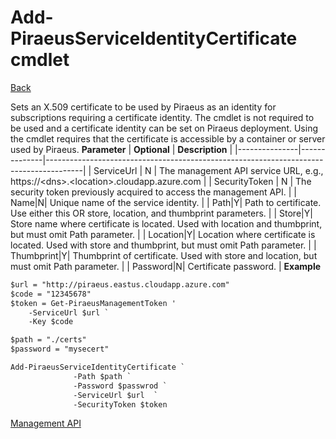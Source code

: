 ﻿

Add-PiraeusServiceIdentityCertificate cmdlet
=====
[Back](MgmtApi.md)

Sets an X.509 certificate to be used by Piraeus as an identity for subscriptions requiring a certificate identity.  The cmdlet is not required to be used and a certificate identity can be set on Piraeus deployment.  Using the cmdlet requires that the certificate is accessible by a container or server used by Piraeus. 
**Parameter** | **Optional** | **Description**                                                                       |
|---------------|--------------|---------------------------------------------------------------------------------------|
| ServiceUrl    | N            | The management API service URL, e.g., https://\<dns\>.\<location\>.cloudapp.azure.com |
| SecurityToken | N            | The security token previously acquired to access the management API.                  |
| Name|N| Unique name of the service identity.                                                                                                                                              |
| Path|Y| Path to certificate. Use either this OR store, location, and thumbprint parameters.                                                                                                                                            |
| Store|Y| Store name where certificate is located. Used with location and thumbprint, but must omit Path parameter.                                                                                                                                           |
| Location|Y| Location where certificate is located. Used with store and thumbprint, but must omit Path parameter.                                                                                                                                            |
| Thumbprint|Y| Thumbprint of certificate. Used with store and location, but must omit Path parameter.                                                                                                                                         |
| Password|N| Certificate password.                                                                                                                                       |
**Example**

```diff
$url = "http://piraeus.eastus.cloudapp.azure.com"  
$code = "12345678"  
$token = Get-PiraeusManagementToken '
	-ServiceUrl $url `
	-Key $code 

$path = "./certs"
$password = "mysecert"

Add-PiraeusServiceIdentityCertificate `
              -Path $path `
              -Password $passwrod `
              -ServiceUrl $url  `
              -SecurityToken $token

```
[Management API](MgmtApi.md)

